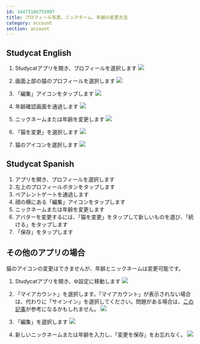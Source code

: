```yaml
---
id: 34473186755097
title: プロフィール写真、ニックネーム、年齢の変更方法
category: account
section: account
---
```

## Studycat English

1. Studycatアプリを開き、プロフィールを選択します
![](https://help.studycat.com/hc/article_attachments/34473186682009)

2. 画面上部の猫のプロフィールを選択します
![](https://help.studycat.com/hc/article_attachments/34473186684953)

3. 「編集」アイコンをタップします
![](https://help.studycat.com/hc/article_attachments/34473186707865)

4. 年齢確認画面を通過します
![](https://help.studycat.com/hc/article_attachments/34473186715801)

5. ニックネームまたは年齢を変更します
![](https://help.studycat.com/hc/article_attachments/34473186721561)

6. 「猫を変更」を選択します
![](https://help.studycat.com/hc/article_attachments/34473186726041)

7. 猫のアイコンを選択します
![](https://help.studycat.com/hc/article_attachments/34473149798937)

## Studycat Spanish

1. アプリを開き、プロフィールを選択します
2. 左上のプロフィールボタンをタップします
3. ペアレントゲートを通過します
4. 顔の横にある「編集」アイコンをタップします
5. ニックネームまたは年齢を変更します
6. アバターを変更するには、「猫を変更」をタップして新しいものを選び、「続ける」をタップします
7. 「保存」をタップします

## その他のアプリの場合

猫のアイコンの変更はできませんが、年齢とニックネームは変更可能です。

1. Studycatアプリを開き、⚙️設定に移動します
![](https://help.studycat.com/hc/article_attachments/34473149804697)

2. 「マイアカウント」を選択します。「マイアカウント」が表示されない場合は、代わりに「サインイン」を選択してください。問題がある場合は、[この記事](https://help.studycat.com/hc/en-us/articles/360051281554-Access-your-free-trial-or-subscription)が参考になるかもしれません。
![](https://help.studycat.com/hc/article_attachments/34473149811993)

3. 「編集」を選択します
![](https://help.studycat.com/hc/article_attachments/34473186746521)

4. 新しいニックネームまたは年齢を入力し、「変更を保存」をお忘れなく。
![](https://help.studycat.com/hc/article_attachments/34473149816729)
